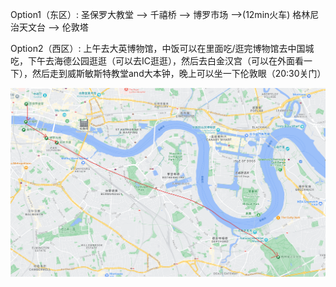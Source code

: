 Option1（东区）: 圣保罗大教堂 --> 千禧桥 --> 博罗市场 -->(12min火车) 格林尼治天文台 --> 伦敦塔

Option2（西区）: 上午去大英博物馆，中饭可以在里面吃/逛完博物馆去中国城吃，下午去海德公园逛逛（可以去IC逛逛），然后去白金汉宫（可以在外面看一下），然后走到威斯敏斯特教堂and大本钟，晚上可以坐一下伦敦眼（20:30关门）

<img src="https://github.com/tyfann/travel/blob/main/%E4%BC%A6%E6%95%A65.5-5.8/%E4%BC%A6%E6%95%A65.5-5.8.assets/image-20230429112238249.png" alt="image-20230429111501712" style="zoom:67%;" />


